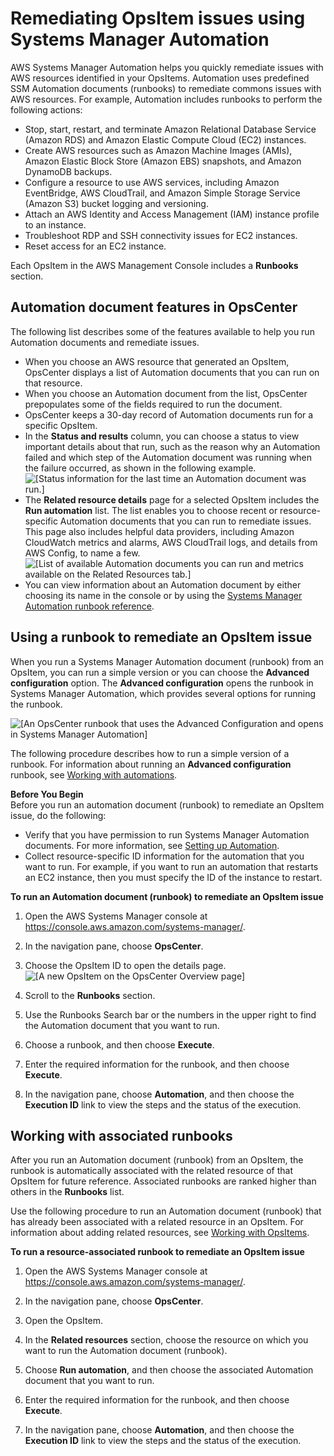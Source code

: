 # Remediating OpsItem issues using Systems Manager Automation<a name="OpsCenter-remediating"></a>

AWS Systems Manager Automation helps you quickly remediate issues with AWS resources identified in your OpsItems\. Automation uses predefined SSM Automation documents \(runbooks\) to remediate commons issues with AWS resources\. For example, Automation includes runbooks to perform the following actions: 
+ Stop, start, restart, and terminate Amazon Relational Database Service \(Amazon RDS\) and Amazon Elastic Compute Cloud \(EC2\) instances\.
+ Create AWS resources such as Amazon Machine Images \(AMIs\), Amazon Elastic Block Store \(Amazon EBS\) snapshots, and Amazon DynamoDB backups\.
+ Configure a resource to use AWS services, including Amazon EventBridge, AWS CloudTrail, and Amazon Simple Storage Service \(Amazon S3\) bucket logging and versioning\.
+ Attach an AWS Identity and Access Management \(IAM\) instance profile to an instance\.
+ Troubleshoot RDP and SSH connectivity issues for EC2 instances\.
+ Reset access for an EC2 instance\.

Each OpsItem in the AWS Management Console includes a **Runbooks** section\.

## Automation document features in OpsCenter<a name="OpsCenter-remediating-features"></a>

The following list describes some of the features available to help you run Automation documents and remediate issues\.
+ When you choose an AWS resource that generated an OpsItem, OpsCenter displays a list of Automation documents that you can run on that resource\. 
+ When you choose an Automation document from the list, OpsCenter prepopulates some of the fields required to run the document\.
+ OpsCenter keeps a 30\-day record of Automation documents run for a specific OpsItem\.
+ In the **Status and results** column, you can choose a status to view important details about that run, such as the reason why an Automation failed and which step of the Automation document was running when the failure occurred, as shown in the following example\.  
![\[Status information for the last time an Automation document was run.\]](http://docs.aws.amazon.com/systems-manager/latest/userguide/images/OpsItems_automation_results.png)
+ The **Related resource details** page for a selected OpsItem includes the **Run automation** list\. The list enables you to choose recent or resource\-specific Automation documents that you can run to remediate issues\. This page also includes helpful data providers, including Amazon CloudWatch metrics and alarms, AWS CloudTrail logs, and details from AWS Config, to name a few\.  
![\[List of available Automation documents you can run and metrics available on the Related Resources tab.\]](http://docs.aws.amazon.com/systems-manager/latest/userguide/images/OpsItems_automation_related_resource_details.png)
+ You can view information about an Automation document by either choosing its name in the console or by using the [Systems Manager Automation runbook reference](automation-documents-reference.md)\.

## Using a runbook to remediate an OpsItem issue<a name="OpsCenter-remediating-how-to"></a>

When you run a Systems Manager Automation document \(runbook\) from an OpsItem, you can run a simple version or you can choose the **Advanced configuration** option\. The **Advanced configuration** opens the runbook in Systems Manager Automation, which provides several options for running the runbook\.

![\[An OpsCenter runbook that uses the Advanced Configuration and opens in Systems Manager Automation\]](http://docs.aws.amazon.com/systems-manager/latest/userguide/images/OpsItems_automation_runbook_advanced.png)

The following procedure describes how to run a simple version of a runbook\. For information about running an **Advanced configuration** runbook, see [Working with automations](automation-working.md)\.

**Before You Begin**  
Before you run an automation document \(runbook\) to remediate an OpsItem issue, do the following:
+ Verify that you have permission to run Systems Manager Automation documents\. For more information, see [Setting up Automation](automation-setup.md)\.
+ Collect resource\-specific ID information for the automation that you want to run\. For example, if you want to run an automation that restarts an EC2 instance, then you must specify the ID of the instance to restart\.

**To run an Automation document \(runbook\) to remediate an OpsItem issue**

1. Open the AWS Systems Manager console at [https://console\.aws\.amazon\.com/systems\-manager/](https://console.aws.amazon.com/systems-manager/)\.

1. In the navigation pane, choose **OpsCenter**\.

1. Choose the OpsItem ID to open the details page\.  
![\[A new OpsItem on the OpsCenter Overview page\]](http://docs.aws.amazon.com/systems-manager/latest/userguide/images/OpsItems_working_scenario_1.png)

1. Scroll to the **Runbooks** section\.

1. Use the Runbooks Search bar or the numbers in the upper right to find the Automation document that you want to run\.

1. Choose a runbook, and then choose **Execute**\.

1. Enter the required information for the runbook, and then choose **Execute**\.

1. In the navigation pane, choose **Automation**, and then choose the **Execution ID** link to view the steps and the status of the execution\. 

## Working with associated runbooks<a name="OpsCenter-remediating-associated-runbooks"></a>

After you run an Automation document \(runbook\) from an OpsItem, the runbook is automatically associated with the related resource of that OpsItem for future reference\. Associated runbooks are ranked higher than others in the **Runbooks** list\.

Use the following procedure to run an Automation document \(runbook\) that has already been associated with a related resource in an OpsItem\. For information about adding related resources, see [Working with OpsItems](OpsCenter-working-with-OpsItems.md)\.

**To run a resource\-associated runbook to remediate an OpsItem issue**

1. Open the AWS Systems Manager console at [https://console\.aws\.amazon\.com/systems\-manager/](https://console.aws.amazon.com/systems-manager/)\.

1. In the navigation pane, choose **OpsCenter**\.

1. Open the OpsItem\.

1. In the **Related resources** section, choose the resource on which you want to run the Automation document \(runbook\)\.

1. Choose **Run automation**, and then choose the associated Automation document that you want to run\.

1. Enter the required information for the runbook, and then choose **Execute**\.

1. In the navigation pane, choose **Automation**, and then choose the **Execution ID** link to view the steps and the status of the execution\. 